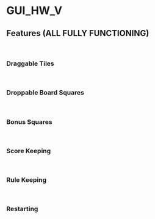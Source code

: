 # GUI_HW_V

## Features (ALL FULLY FUNCTIONING)
<br>

### Draggable Tiles
<br>

### Droppable Board Squares
<br>

### Bonus Squares
<br>

### Score Keeping
<br>

### Rule Keeping
<br>

### Restarting
<br>
